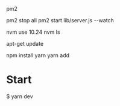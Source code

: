 pm2



pm2 stop all
pm2 start lib/server.js --watch

nvm use 10.24
nvm ls

apt-get update

npm install yarn
yarn add



<h1>Start</h1>

$ yarn dev